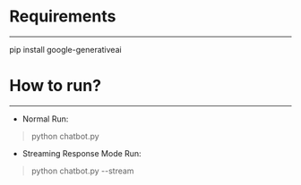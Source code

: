# **Requirements**
---
pip install google-generativeai

# **How to run?**
---
* Normal Run:
> python chatbot.py

* Streaming Response Mode Run:
> python chatbot.py --stream
